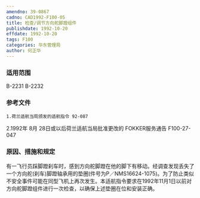 ```yaml
---
amendno: 39-0867
cadno: CAD1992-F100-05
title: 检查/调节方向舵脚蹬组件
publishdate: 1992-10-20
effdate: 1992-10-20
tags: F100
categories: 华东管理局
author: 何正华
---
```


### 适用范围 
B-2231 B-2232

### 参考文件
    1.荷兰适航当局颁发的适航指令 92-087 
2.1992年 8月 28日或以后荷兰适航当局批准更改的 FOKKER服务通告 F100-27-047 

### 原因、措施和规定 
有一飞行员踩脚蹬刹车时，感到方向舵脚蹬在他的脚下有移动。经调查发现丢失了一个方向舵(刹车)脚蹬轴承用的垫圈(件号为P／NMS16624-1075)。为了防止类似不安全事件可能在同型飞机上再次发生。本适航指令要求在1992年11月1日以前对方向舵脚蹬组件进行一次检查，以确保上述垫圈在位和安装正确。
